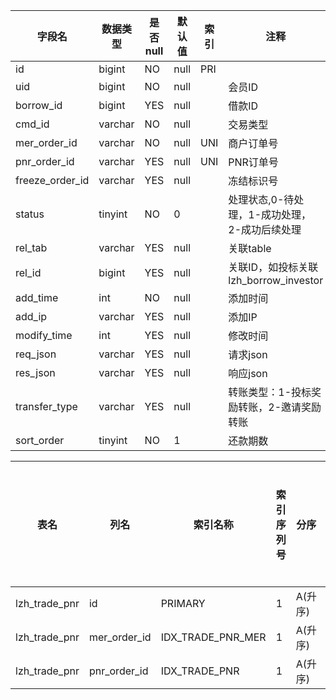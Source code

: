 |字段名|数据类型|是否null|默认值|索引|注释|
|------|--------|--------|------|----|----|
|id|bigint|NO|null|PRI||
|uid|bigint|NO|null||会员ID|
|borrow_id|bigint|YES|null||借款ID|
|cmd_id|varchar|NO|null||交易类型|
|mer_order_id|varchar|NO|null|UNI|商户订单号|
|pnr_order_id|varchar|YES|null|UNI|PNR订单号|
|freeze_order_id|varchar|YES|null||冻结标识号|
|status|tinyint|NO|0||处理状态,0-待处理，1-成功处理，2-成功后续处理|
|rel_tab|varchar|YES|null||关联table|
|rel_id|bigint|YES|null||关联ID，如投标关联lzh_borrow_investor|
|add_time|int|NO|null||添加时间|
|add_ip|varchar|YES|null||添加IP|
|modify_time|int|YES|null||修改时间|
|req_json|varchar|YES|null||请求json|
|res_json|varchar|YES|null||响应json|
|transfer_type|varchar|YES|null||转账类型：1-投标奖励转账，2-邀请奖励转账|
|sort_order|tinyint|NO|1||还款期数|



|表名|列名|索引名称|索引序列号|分序|索引长度|压缩方式|是否null|是否重复|唯一值数目估计值|索引方法|列中描述索引信息|索引注释|
|----|----|--------|----------|----|--------|--------|--------|--------|----------------|--------|----------------|--------|
|lzh_trade_pnr|id|PRIMARY|1|A(升序)|null|null||NO|266976|BTREE|||
|lzh_trade_pnr|mer_order_id|IDX_TRADE_PNR_MER|1|A(升序)|null|null||NO|266976|BTREE|||
|lzh_trade_pnr|pnr_order_id|IDX_TRADE_PNR|1|A(升序)|null|null|YES|NO|66744|BTREE|||
